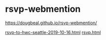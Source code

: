 # rsvp-webmention
https://dougbeal.github.io/rsvp-webmention/

[rsvp-to-hwc-seattle-2019-10-16.html](rsvp-to-hwc-seattle-2019-10-16.html)
[rsvp.html](rsvp.html)
